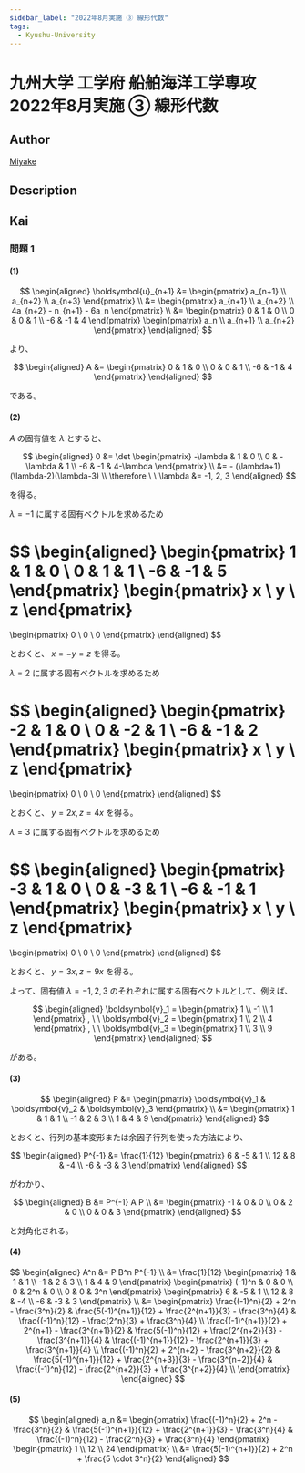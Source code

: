 ```yaml
---
sidebar_label: "2022年8月実施 ③ 線形代数"
tags:
  - Kyushu-University
---
```

# 九州大学 工学府 船舶海洋工学専攻 2022年8月実施 ③ 線形代数

## **Author**
[Miyake](https://miyake.github.io/exams/index.html)

## **Description**

## **Kai**
### 問題 1
#### (1)

$$
  \begin{aligned}
  \boldsymbol{u}_{n+1}
  &= \begin{pmatrix} a_{n+1} \\ a_{n+2} \\ a_{n+3} \end{pmatrix}
  \\
  &= \begin{pmatrix}
  a_{n+1} \\ a_{n+2} \\ 4a_{n+2} - n_{n+1} - 6a_n \end{pmatrix}
  \\
  &= \begin{pmatrix} 0 & 1 & 0 \\ 0 & 0 & 1 \\ -6 & -1 & 4
  \end{pmatrix}
  \begin{pmatrix} a_n \\ a_{n+1} \\ a_{n+2} \end{pmatrix}
  \end{aligned}
$$

より、

$$
  \begin{aligned}
  A &= \begin{pmatrix} 0 & 1 & 0 \\ 0 & 0 & 1 \\ -6 & -1 & 4
  \end{pmatrix}
  \end{aligned}
$$

である。

#### (2)
$A$ の固有値を $\lambda$ とすると、

$$
\begin{aligned}
0
&= \det \begin{pmatrix}
-\lambda & 1 & 0 \\ 0 & -\lambda & 1 \\ -6 & -1 & 4-\lambda
\end{pmatrix}
\\
&= - (\lambda+1)(\lambda-2)(\lambda-3)
\\
\therefore \ \ 
\lambda &= -1, 2, 3
\end{aligned}
$$

を得る。

$\lambda=-1$ に属する固有ベクトルを求めるため

$$
\begin{aligned}
\begin{pmatrix} 1 & 1 & 0 \\ 0 & 1 & 1 \\ -6 & -1 & 5
\end{pmatrix}
\begin{pmatrix} x \\ y \\ z \end{pmatrix}
=
\begin{pmatrix} 0 \\ 0 \\ 0 \end{pmatrix}
\end{aligned}
$$

とおくと、 $x=-y=z$ を得る。

$\lambda=2$ に属する固有ベクトルを求めるため

$$
\begin{aligned}
\begin{pmatrix} -2 & 1 & 0 \\ 0 & -2 & 1 \\ -6 & -1 & 2
\end{pmatrix}
\begin{pmatrix} x \\ y \\ z \end{pmatrix}
=
\begin{pmatrix} 0 \\ 0 \\ 0 \end{pmatrix}
\end{aligned}
$$

とおくと、 $y=2x, z=4x$ を得る。

$\lambda=3$ に属する固有ベクトルを求めるため

$$
\begin{aligned}
\begin{pmatrix} -3 & 1 & 0 \\ 0 & -3 & 1 \\ -6 & -1 & 1
\end{pmatrix}
\begin{pmatrix} x \\ y \\ z \end{pmatrix}
=
\begin{pmatrix} 0 \\ 0 \\ 0 \end{pmatrix}
\end{aligned}
$$

とおくと、 $y=3x, z=9x$ を得る。

よって、固有値 $\lambda=-1,2,3$
のそれぞれに属する固有ベクトルとして、例えば、

$$
\begin{aligned}
\boldsymbol{v}_1 = \begin{pmatrix} 1 \\ -1 \\ 1 \end{pmatrix}
, \ \ 
\boldsymbol{v}_2 = \begin{pmatrix} 1 \\ 2 \\ 4 \end{pmatrix}
, \ \ 
\boldsymbol{v}_3 = \begin{pmatrix} 1 \\ 3 \\ 9 \end{pmatrix}
\end{aligned}
$$

がある。

#### (3)

$$
\begin{aligned}
P
&= \begin{pmatrix}
\boldsymbol{v}_1 & \boldsymbol{v}_2 & \boldsymbol{v}_3
\end{pmatrix}
\\
&= \begin{pmatrix}
1 & 1 & 1 \\ -1 & 2 & 3 \\ 1 & 4 & 9 \end{pmatrix}
\end{aligned}
$$

とおくと、行列の基本変形または余因子行列を使った方法により、

$$
\begin{aligned}
P^{-1}
&= \frac{1}{12} \begin{pmatrix}
6 & -5 & 1 \\ 12 & 8 & -4 \\ -6 & -3 & 3 \end{pmatrix}
\end{aligned}
$$

がわかり、

$$
\begin{aligned}
B
&= P^{-1} A P
\\
&= \begin{pmatrix}
-1 & 0 & 0 \\ 0 & 2 & 0 \\ 0 & 0 & 3 \end{pmatrix}
\end{aligned}
$$

と対角化される。

#### (4)

$$
\begin{aligned}
A^n
&= P B^n P^{-1}
\\
&= \frac{1}{12}
\begin{pmatrix}
1 & 1 & 1 \\ -1 & 2 & 3 \\ 1 & 4 & 9 \end{pmatrix}
\begin{pmatrix}
(-1)^n & 0 & 0 \\ 0 & 2^n & 0 \\ 0 & 0 & 3^n \end{pmatrix}
\begin{pmatrix}
6 & -5 & 1 \\ 12 & 8 & -4 \\ -6 & -3 & 3 \end{pmatrix}
\\
&= \begin{pmatrix}
\frac{(-1)^n}{2} + 2^n - \frac{3^n}{2} &
\frac{5(-1)^{n+1}}{12} + \frac{2^{n+1}}{3} - \frac{3^n}{4} &
\frac{(-1)^n}{12} - \frac{2^n}{3} + \frac{3^n}{4} \\
\frac{(-1)^{n+1}}{2} + 2^{n+1} - \frac{3^{n+1}}{2} &
\frac{5(-1)^n}{12} + \frac{2^{n+2}}{3} - \frac{3^{n+1}}{4} &
\frac{(-1)^{n+1}}{12} - \frac{2^{n+1}}{3} + \frac{3^{n+1}}{4} \\
\frac{(-1)^n}{2} + 2^{n+2} - \frac{3^{n+2}}{2} &
\frac{5(-1)^{n+1}}{12} + \frac{2^{n+3}}{3} - \frac{3^{n+2}}{4} &
\frac{(-1)^n}{12} - \frac{2^{n+2}}{3} + \frac{3^{n+2}}{4} \\
\end{pmatrix}
\end{aligned}
$$

#### (5)

$$
\begin{aligned}
a_n
&= \begin{pmatrix}
\frac{(-1)^n}{2} + 2^n - \frac{3^n}{2} &
\frac{5(-1)^{n+1}}{12} + \frac{2^{n+1}}{3} - \frac{3^n}{4} &
\frac{(-1)^n}{12} - \frac{2^n}{3} + \frac{3^n}{4}
\end{pmatrix}
\begin{pmatrix} 1 \\ 12 \\ 24 \end{pmatrix}
\\
&=
\frac{5(-1)^{n+1}}{2} + 2^n + \frac{5 \cdot 3^n}{2}
\end{aligned}
$$
